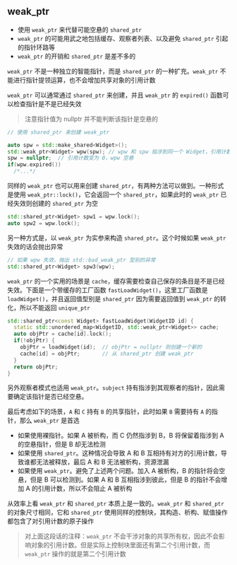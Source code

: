 ## weak_ptr

- 使用 `weak_ptr` 来代替可能空悬的 `shared_ptr`
- `weak_ptr` 的可能用武之地包括缓存、观察者列表、以及避免 `shared_ptr` 引起的指针环路等
- `weak_ptr` 的开销和 `shared_ptr` 是差不多的

`weak_ptr` 不是一种独立的智能指针，而是 `shared_ptr` 的一种扩充。`weak_ptr` 不能进行指针提领运算，也不会增加共享对象的引用计数

`weak_ptr` 可以通常通过 `shared_ptr` 来创建，并且 `weak_ptr` 的 `expired()` 函数可以检查指针是不是已经失效

> 注意指针值为 nullptr 并不能判断该指针是空悬的

```c++
// 使用 shared_ptr 来创建 weak_ptr

auto spw = std::make_shared<Widget>();
std::weak_ptr<Widget> wpw(spw);	// wpw 和 spw 指涉到同一个 Widget，引用计数仍旧为 1
spw = nullptr;	// 引用计数变为 0，wpw 空悬
if(wpw.expired())
  /*...*/
```

同样的 `weak_ptr` 也可以用来创建 `shared_ptr`，有两种方法可以做到。一种形式是使用 `weak_ptr::lock()`，它会返回一个 `shared_ptr`，如果此时的 `weak_ptr` 已经失效则创建的 `shared_ptr` 为空

```c++
std::shared_ptr<Widget> spw1 = wpw.lock();
auto spw2 = wpw.lock();
```

另一种方式是，以 `weak_ptr` 为实参来构造 `shared_ptr`。这个时候如果 `weak_ptr` 失效的话会抛出异常

```c++
// 如果 wpw 失效，抛出 std::bad_weak_ptr 型别的异常
std::shared_ptr<Widget> spw3(wpw);
```

`weak_ptr` 的一个实用的场景是 `cache`，缓存需要检查自己保存的条目是不是已经失效。下面是一个带缓存的工厂函数 `fastLoadWidget()`，这里工厂函数是 `loadWidget()`，并且返回值型别是 `shared_ptr` 因为需要返回值到 `weak_ptr` 的转化，所以不能返回 `unique_ptr`

```c++
std::shared_ptr<const Widget> fastLoadWidget(WidgetID id) {
  static std::unordered_map<WidgetID, std::weak_ptr<Widget>> cache;
  auto objPtr = cache[id].lock();
  if(!objPtr) {
    objPtr = loadWidget(id);  // objPtr = nullptr 则创建一个新的
    cache[id] = objPtr;       // 从 shared_ptr 创建 weak_ptr 
  }
  return objPtr;
}
```

另外观察者模式也适用 `weak_ptr`。`subject` 持有指涉到其观察者的指针，因此需要确定该指针是否已经空悬。

最后考虑如下的场景，`A` 和 `C` 持有 `B` 的共享指针，此时如果 `B` 需要持有 `A` 的指针，那么 `weak_ptr` 是首选

- 如果使用裸指针。如果 A 被析构，而 C 仍然指涉到 B，B 将保留着指涉到 A 的空悬指针，但是 B 却无法检测
- 如果使用 `shared_ptr`。这种情况会导致 A 和 B 互相持有对方的引用计数，导致谁都无法被释放，最后 A 和 B 无法被析构，资源泄漏
- 如果使用 `weak_ptr`。避免了上述两个问题。加入 A 被析构，B 的指针将会空悬，但是 B 可以检测到。如果 A 和 B 互相指涉到彼此，但是 B 的指针不会增加 A 的引用计数，所以不会阻止 A 被析构

从效率上看 `weak_ptr` 和 `shared_ptr` 本质上是一致的。`weak_ptr` 和 `shared_ptr` 的对象尺寸相同，它和 `shared_ptr` 使用同样的控制块，其构造、析构、赋值操作都包含了对引用计数的原子操作

> 对上面这段话的注释：`weak_ptr` 不会干涉对象的共享所有权，因此不会影响对象的引用计数。但是实际上控制块里面还有第二个引用计数，而 `weak_ptr` 操作的就是第二个引用计数
